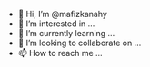 - 👋 Hi, I’m @mafizkanahy
- 👀 I’m interested in ...
- 🌱 I’m currently learning ...
- 💞️ I’m looking to collaborate on ...
- 📫 How to reach me ...

<!---
mafizkanahy/mafizkanahy is a ✨ special ✨ repository because its `README.md` (this file) appears on your GitHub profile.
You can click the Preview link to take a look at your changes.
--->
